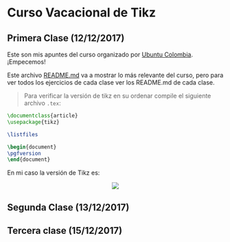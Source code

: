 # Curso Vacacional de Tikz

## Primera Clase (12/12/2017) ##

Este son mis apuntes del curso organizado por [Ubuntu Colombia](http://ubuntu-co.com/2017/12/01/cursos-vacacionales-de-latex/). ¡Empecemos!

Este archivo [README.md](https://github.com/carlosal1015/Curso-de-LaTeX/blob/master/Curso%20Vacacional%20de%20Tikz/README.md) va a mostrar lo más relevante del curso, pero para ver todos los ejercicios de cada clase ver los README.md de cada clase.

> Para verificar la versión de tikz en su ordenar compile el siguiente archivo `.tex`:
```tex
\documentclass{article}
\usepackage{tikz}

\listfiles

\begin{document}
\pgfversion
\end{document}
```
En mi caso la versión de Tikz es:

<p align="center">
  <img src="https://github.com/carlosal1015/Curso-de-LaTeX/blob/master/Curso%20Vacacional%20de%20Tikz/images/tikzversion.png">
</p>

## Segunda Clase (13/12/2017)


## Tercera clase (15/12/2017)
